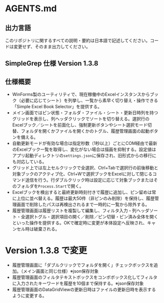 # AGENTS.md
## 出力言語
このリポジトリに関するすべての説明・要約は日本語で記述してください。コードは変更せず、そのまま出力してください。

## SimpleGrep 仕様  Version 1.3.8

## 仕様概要
- WinForms製のユーティリティで、現在稼働中のExcelインスタンスからブック（必要に応じてシート）を列挙し、一覧から素早く切り替え・操作できる「Simple Excel Book Selector」を提供する。
- メイン画面ではピン状態・フォルダ・ファイル・シート・更新日時列を持つグリッドを表示し、列ヘッダクリックでソートを切り替える。選択行のExcelブック／シートを前面化し、強制更新ボタンやシート選択モード切替、フォルダを開くかファイルを開くかのトグル、履歴管理画面の起動ボタンを備える。
- 自動更新モードが有効な場合は指定秒数（1秒以上）ごとにCOM経由で最新のExcelブック一覧を取得し、変化がない場合は描画を抑制する。設定値はアプリ起動ディレクトリの`settings.json`に保存され、旧形式からの移行にも対応している。
- グリッド上では左上セルクリックで全選択、Ctrl+Tabで選択行の前後移動と対象ブックのアクティブ化、Ctrl+Wで選択ブックをExcelに対して閉じるコマンド送信を行う。行ダブルクリック時は設定に応じて対象ブックまたはそのフォルダを`Process.Start`で開く。
- Excelブックを検出すると最終更新時刻付きで履歴に追加し、ピン留めは常に上位に並べ替える。履歴は最大50件（非ピンのみ削除）を保持し、履歴管理画面で削除したパスは再検出されるまで一時的に一覧から除外する。
- 履歴管理画面は履歴リストを複製して編集し、フィルタ入力・列ヘッダソート・全選択トグル・選択項目の開く／削除／ピン切替・ピン済み全体を開くといった操作を提供する。OKで確定時に変更が本体設定へ反映され、キャンセル時は破棄される。


# Version 1.3.8 で変更
- 履歴管理画面に「ダブルクリックでフォルダを開く」チェックボックスを追加。（メイン画面と同じ仕様）※json保存対象
- 履歴管理画面のフィルタテキストボックスをコンボボックス化してフィルタに入力されたキーワードを履歴を10個まで保持する。※json保存対象
- 履歴管理画面のDataGridViewの更新日時はファイルの更新日時を表示するように変更する。
